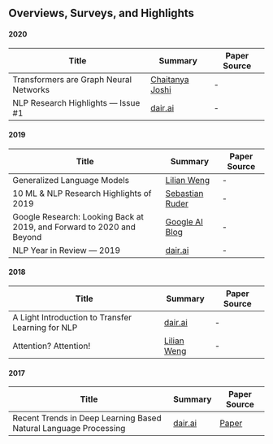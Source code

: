 ## Overviews, Surveys, and Highlights

#### 2020
| Title | Summary | Paper Source |
| ----- | ------- | ---------|
| Transformers are Graph Neural Networks | [Chaitanya Joshi](https://graphdeeplearning.github.io/post/transformers-are-gnns/)| - |
| NLP Research Highlights — Issue #1 | [dair.ai](https://dair.ai/NLP_Research_Highlights_-_Issue_-1/) | - |

#### 2019

| Title | Summary | Paper Source |
| ----- | ------- | ----- |
| Generalized Language Models | [Lilian Weng](https://lilianweng.github.io/lil-log/2019/01/31/generalized-language-models.html) | -
| 10 ML & NLP Research Highlights of 2019 | [Sebastian Ruder](https://ruder.io/research-highlights-2019/) | -
| Google Research: Looking Back at 2019, and Forward to 2020 and Beyond | [Google AI Blog](https://ai.googleblog.com/2020/01/google-research-looking-back-at-2019.html) | -
| NLP Year in Review — 2019 | [dair.ai](https://medium.com/dair-ai/nlp-year-in-review-2019-fb8d523bcb19) | -

#### 2018

| Title | Summary | Paper Source |
| ----- | ------- | ----- |
| A Light Introduction to Transfer Learning for NLP | [dair.ai](https://medium.com/dair-ai/a-light-introduction-to-transfer-learning-for-nlp-3e2cb56b48c8) | -
| Attention? Attention! | [Lilian Weng](https://lilianweng.github.io/lil-log/2018/06/24/attention-attention.html) | -

#### 2017

| Title | Summary | Paper Source |
| ----- | ------- | ----- |
| Recent Trends in Deep Learning Based Natural Language Processing | [dair.ai](https://medium.com/dair-ai/deep-learning-for-nlp-an-overview-of-recent-trends-d0d8f40a776d) | [Paper](https://arxiv.org/abs/1708.02709)
